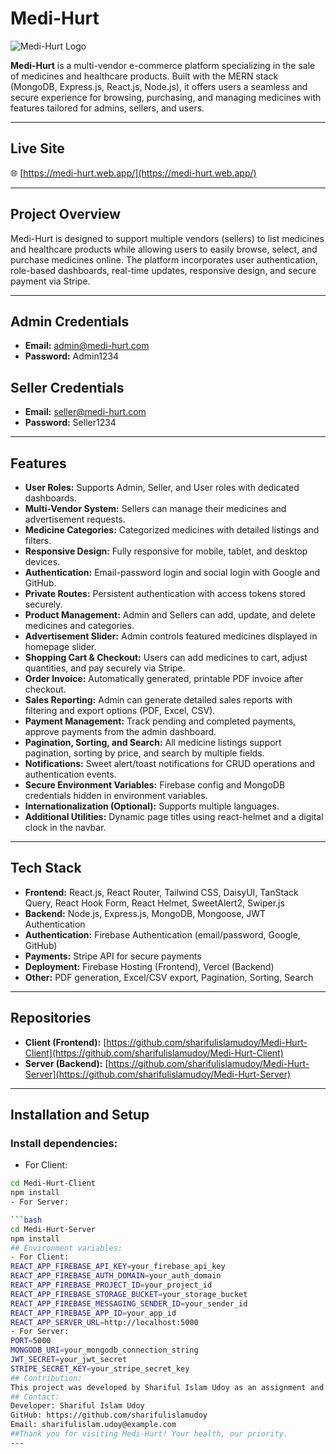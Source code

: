 # Medi-Hurt

![Medi-Hurt Logo](https://medi-hurt.web.app/favicon.ico)

**Medi-Hurt** is a multi-vendor e-commerce platform specializing in the sale of medicines and healthcare products. Built with the MERN stack (MongoDB, Express.js, React.js, Node.js), it offers users a seamless and secure experience for browsing, purchasing, and managing medicines with features tailored for admins, sellers, and users.

---

## Live Site
🌐 [https://medi-hurt.web.app/](https://medi-hurt.web.app/)

---

## Project Overview

Medi-Hurt is designed to support multiple vendors (sellers) to list medicines and healthcare products while allowing users to easily browse, select, and purchase medicines online. The platform incorporates user authentication, role-based dashboards, real-time updates, responsive design, and secure payment via Stripe.

---

## Admin Credentials

- **Email:** admin@medi-hurt.com  
- **Password:** Admin1234  

## Seller Credentials

- **Email:** seller@medi-hurt.com  
- **Password:** Seller1234  

---

## Features

- **User Roles:** Supports Admin, Seller, and User roles with dedicated dashboards.
- **Multi-Vendor System:** Sellers can manage their medicines and advertisement requests.
- **Medicine Categories:** Categorized medicines with detailed listings and filters.
- **Responsive Design:** Fully responsive for mobile, tablet, and desktop devices.
- **Authentication:** Email-password login and social login with Google and GitHub.
- **Private Routes:** Persistent authentication with access tokens stored securely.
- **Product Management:** Admin and Sellers can add, update, and delete medicines and categories.
- **Advertisement Slider:** Admin controls featured medicines displayed in homepage slider.
- **Shopping Cart & Checkout:** Users can add medicines to cart, adjust quantities, and pay securely via Stripe.
- **Order Invoice:** Automatically generated, printable PDF invoice after checkout.
- **Sales Reporting:** Admin can generate detailed sales reports with filtering and export options (PDF, Excel, CSV).
- **Payment Management:** Track pending and completed payments, approve payments from the admin dashboard.
- **Pagination, Sorting, and Search:** All medicine listings support pagination, sorting by price, and search by multiple fields.
- **Notifications:** Sweet alert/toast notifications for CRUD operations and authentication events.
- **Secure Environment Variables:** Firebase config and MongoDB credentials hidden in environment variables.
- **Internationalization (Optional):** Supports multiple languages.
- **Additional Utilities:** Dynamic page titles using react-helmet and a digital clock in the navbar.

---

## Tech Stack

- **Frontend:** React.js, React Router, Tailwind CSS, DaisyUI, TanStack Query, React Hook Form, React Helmet, SweetAlert2, Swiper.js  
- **Backend:** Node.js, Express.js, MongoDB, Mongoose, JWT Authentication  
- **Authentication:** Firebase Authentication (email/password, Google, GitHub)  
- **Payments:** Stripe API for secure payments  
- **Deployment:** Firebase Hosting (Frontend), Vercel (Backend)  
- **Other:** PDF generation, Excel/CSV export, Pagination, Sorting, Search  

---

## Repositories

- **Client (Frontend):** [https://github.com/sharifulislamudoy/Medi-Hurt-Client](https://github.com/sharifulislamudoy/Medi-Hurt-Client)  
- **Server (Backend):** [https://github.com/sharifulislamudoy/Medi-Hurt-Server](https://github.com/sharifulislamudoy/Medi-Hurt-Server)  

---

## Installation and Setup

### Install dependencies:

- For Client:

```bash
cd Medi-Hurt-Client
npm install
- For Server: 

```bash
cd Medi-Hurt-Server 
npm install
## Environment variables:
- For Client:
REACT_APP_FIREBASE_API_KEY=your_firebase_api_key
REACT_APP_FIREBASE_AUTH_DOMAIN=your_auth_domain
REACT_APP_FIREBASE_PROJECT_ID=your_project_id
REACT_APP_FIREBASE_STORAGE_BUCKET=your_storage_bucket
REACT_APP_FIREBASE_MESSAGING_SENDER_ID=your_sender_id
REACT_APP_FIREBASE_APP_ID=your_app_id
REACT_APP_SERVER_URL=http://localhost:5000
- For Server:
PORT=5000
MONGODB_URI=your_mongodb_connection_string
JWT_SECRET=your_jwt_secret
STRIPE_SECRET_KEY=your_stripe_secret_key
## Contribution:
This project was developed by Shariful Islam Udoy as an assignment and personal portfolio project. Contributions are welcome via pull requests and issues to improve functionality, add features, or fix bugs. Please follow standard GitHub workflow for contributing.
## Contact:
Developer: Shariful Islam Udoy
GitHub: https://github.com/sharifulislamudoy
Email: sharifulislam.udoy@example.com
##Thank you for visiting Medi-Hurt! Your health, our priority.
---
